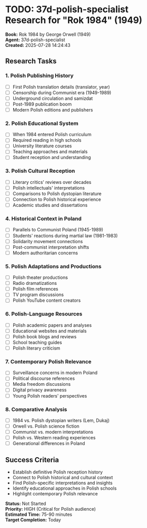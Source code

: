 # TODO: 37d-polish-specialist Research for "Rok 1984" (1949)

**Book:** Rok 1984 by George Orwell (1949)  
**Agent:** 37d-polish-specialist  
**Created:** 2025-07-28 14:24:43

## Research Tasks

### 1. Polish Publishing History
- [ ] First Polish translation details (translator, year)
- [ ] Censorship during Communist era (1949-1989)
- [ ] Underground circulation and samizdat
- [ ] Post-1989 publication boom
- [ ] Modern Polish editions and publishers

### 2. Polish Educational System
- [ ] When 1984 entered Polish curriculum
- [ ] Required reading in high schools
- [ ] University literature courses
- [ ] Teaching approaches and materials
- [ ] Student reception and understanding

### 3. Polish Cultural Reception
- [ ] Literary critics' reviews over decades
- [ ] Polish intellectuals' interpretations
- [ ] Comparisons to Polish dystopian literature
- [ ] Connection to Polish historical experience
- [ ] Academic studies and dissertations

### 4. Historical Context in Poland
- [ ] Parallels to Communist Poland (1945-1989)
- [ ] Students' reactions during martial law (1981-1983)
- [ ] Solidarity movement connections
- [ ] Post-communist interpretation shifts
- [ ] Modern authoritarian concerns

### 5. Polish Adaptations and Productions
- [ ] Polish theater productions
- [ ] Radio dramatizations
- [ ] Polish film references
- [ ] TV program discussions
- [ ] Polish YouTube content creators

### 6. Polish-Language Resources
- [ ] Polish academic papers and analyses
- [ ] Educational websites and materials
- [ ] Polish book blogs and reviews
- [ ] School teaching guides
- [ ] Polish literary criticism

### 7. Contemporary Polish Relevance
- [ ] Surveillance concerns in modern Poland
- [ ] Political discourse references
- [ ] Media freedom discussions
- [ ] Digital privacy awareness
- [ ] Young Polish readers' perspectives

### 8. Comparative Analysis
- [ ] 1984 vs. Polish dystopian writers (Lem, Dukaj)
- [ ] Orwell vs. Polish science fiction
- [ ] Communist vs. modern interpretations
- [ ] Polish vs. Western reading experiences
- [ ] Generational differences in Poland

## Success Criteria
- Establish definitive Polish reception history
- Connect to Polish historical and cultural context
- Find Polish-specific interpretations and insights
- Identify educational approaches in Polish schools
- Highlight contemporary Polish relevance

**Status:** Not Started  
**Priority:** HIGH (Critical for Polish audience)  
**Estimated Time:** 75-90 minutes  
**Target Completion:** Today